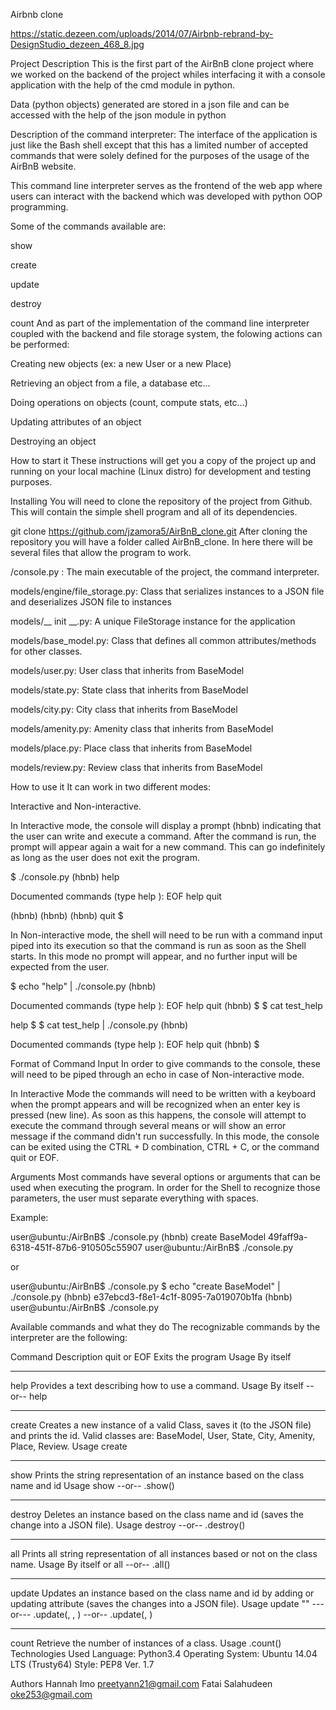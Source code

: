 Airbnb clone

https://static.dezeen.com/uploads/2014/07/Airbnb-rebrand-by-DesignStudio_dezeen_468_8.jpg

Project Description
This is the first part of the AirBnB clone project where we worked on the backend of the project whiles interfacing it with a console application with the help of the cmd module in python.

Data (python objects) generated are stored in a json file and can be accessed with the help of the json module in python

Description of the command interpreter:
The interface of the application is just like the Bash shell except that this has a limited number of accepted commands that were solely defined for the purposes of the usage of the AirBnB website.

This command line interpreter serves as the frontend of the web app where users can interact with the backend which was developed with python OOP programming.

Some of the commands available are:

show

create

update

destroy

count And as part of the implementation of the command line interpreter coupled with the backend and file storage system, the folowing actions can be performed:

Creating new objects (ex: a new User or a new Place)

Retrieving an object from a file, a database etc…

Doing operations on objects (count, compute stats, etc…)

Updating attributes of an object

Destroying an object

How to start it
These instructions will get you a copy of the project up and running on your local machine (Linux distro) for development and testing purposes.

Installing
You will need to clone the repository of the project from Github. This will contain the simple shell program and all of its dependencies.

git clone https://github.com/jzamora5/AirBnB_clone.git After cloning the repository you will have a folder called AirBnB_clone. In here there will be several files that allow the program to work.

/console.py : The main executable of the project, the command interpreter.

models/engine/file_storage.py: Class that serializes instances to a JSON file and deserializes JSON file to instances

models/__ init __.py: A unique FileStorage instance for the application

models/base_model.py: Class that defines all common attributes/methods for other classes.

models/user.py: User class that inherits from BaseModel

models/state.py: State class that inherits from BaseModel

models/city.py: City class that inherits from BaseModel

models/amenity.py: Amenity class that inherits from BaseModel

models/place.py: Place class that inherits from BaseModel

models/review.py: Review class that inherits from BaseModel

How to use it
It can work in two different modes:

Interactive and Non-interactive.

In Interactive mode, the console will display a prompt (hbnb) indicating that the user can write and execute a command. After the command is run, the prompt will appear again a wait for a new command. This can go indefinitely as long as the user does not exit the program.

$ ./console.py (hbnb) help

Documented commands (type help ):
EOF help quit

(hbnb) (hbnb) (hbnb) quit $

In Non-interactive mode, the shell will need to be run with a command input piped into its execution so that the command is run as soon as the Shell starts. In this mode no prompt will appear, and no further input will be expected from the user.

$ echo "help" | ./console.py (hbnb)

Documented commands (type help ):
EOF help quit (hbnb) $ $ cat test_help

help $ $ cat test_help | ./console.py (hbnb)

Documented commands (type help ):
EOF help quit (hbnb) $

Format of Command Input
In order to give commands to the console, these will need to be piped through an echo in case of Non-interactive mode.

In Interactive Mode the commands will need to be written with a keyboard when the prompt appears and will be recognized when an enter key is pressed (new line). As soon as this happens, the console will attempt to execute the command through several means or will show an error message if the command didn't run successfully. In this mode, the console can be exited using the CTRL + D combination, CTRL + C, or the command quit or EOF.

Arguments
Most commands have several options or arguments that can be used when executing the program. In order for the Shell to recognize those parameters, the user must separate everything with spaces.

Example:

user@ubuntu:/AirBnB$ ./console.py (hbnb) create BaseModel 49faff9a-6318-451f-87b6-910505c55907 user@ubuntu:/AirBnB$ ./console.py

or

user@ubuntu:/AirBnB$ ./console.py $ echo "create BaseModel" | ./console.py (hbnb) e37ebcd3-f8e1-4c1f-8095-7a019070b1fa (hbnb) user@ubuntu:/AirBnB$ ./console.py

Available commands and what they do
The recognizable commands by the interpreter are the following:

Command	Description
quit or EOF	Exits the program
Usage	By itself
-----	-----
help	Provides a text describing how to use a command.
Usage	By itself --or-- help
-----	-----
create	Creates a new instance of a valid Class, saves it (to the JSON file) and prints the id. Valid classes are: BaseModel, User, State, City, Amenity, Place, Review.
Usage	create
-----	-----
show	Prints the string representation of an instance based on the class name and id
Usage	show --or-- .show()
-----	-----
destroy	Deletes an instance based on the class name and id (saves the change into a JSON file).
Usage	destroy --or-- .destroy()
-----	-----
all	Prints all string representation of all instances based or not on the class name.
Usage	By itself or all --or-- .all()
-----	-----
update	Updates an instance based on the class name and id by adding or updating attribute (saves the changes into a JSON file).
Usage	update "" ---or--- .update(, , ) --or-- .update(, )
-----	-----
count	Retrieve the number of instances of a class.
Usage	.count()
Technologies Used
Language: Python3.4
Operating System: Ubuntu 14.04 LTS (Trusty64)
Style: PEP8 Ver. 1.7

Authors
Hannah Imo preetyann21@gmail.com
Fatai Salahudeen oke253@gmail.com
